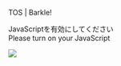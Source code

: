 TOS | Barkle!

JavaScriptを有効にしてください  
Please turn on your JavaScript

![](/static-assets/splash.png?1728716185643)